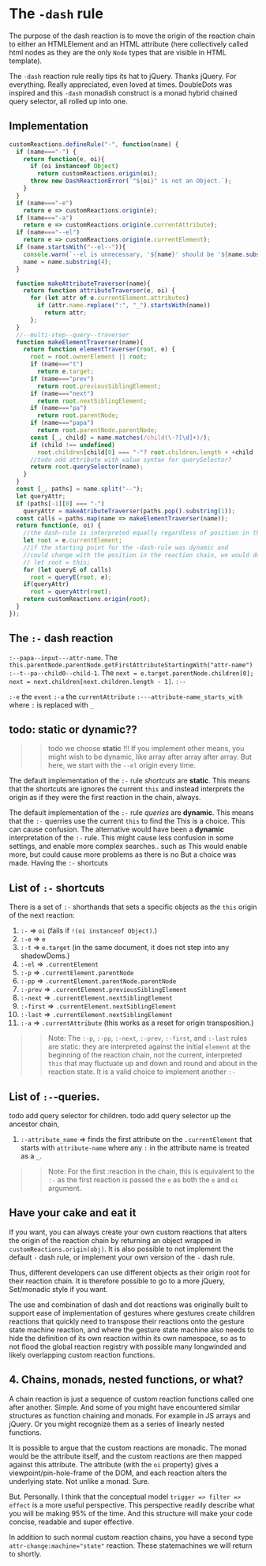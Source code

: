 # The `-dash` rule

The purpose of the dash reaction is to move the origin of the reaction chain to either an HTMLElement and an HTML attribute (here collectively called html nodes as they are the only `Node` types that are visible in HTML template).

The `-dash` reaction rule really tips its hat to jQuery. Thanks jQuery. For everything. Really appreciated, even loved at times. DoubleDots was inspired and this `-dash` monadish construct is a monad hybrid chained query selector, all rolled up into one. 

## Implementation

```js
customReactions.defineRule("-", function(name) {
  if (name==="-") {
    return function(e, oi){
      if (oi instanceof Object)
        return customReactions.origin(oi);
      throw new DashReactionError(`"${oi}" is not an Object.`);
    }
  }
  if (name==="-e")
    return e => customReactions.origin(e);
  if (name==="-a")
    return e => customReactions.origin(e.currentAttribute);
  if (name==="--el")
    return e => customReactions.origin(e.currentElement);
  if (name.startsWith("--el--")){
    console.warn(`--el is unnecessary, '${name}' should be '${name.substring(4)}'.`):
    name = name.substring(4);
  }

  function makeAttributeTraverser(name){
    return function attributeTraverser(e, oi) {
      for (let attr of e.currentElement.attributes)
        if (attr.name.replace(":", "_").startsWith(name))
          return attr;
      };
  }
  //--multi-step--query--traverser
  function makeElementTraverser(name){
    return function elementTraverser(root, e) {
      root = root.ownerElement || root;
      if (name==="t")
        return e.target;
      if (name==="prev")
        return root.previousSiblingElement;
      if (name==="next")
        return root.nextSiblingElement;
      if (name==="pa")
        return root.parentNode;
      if (name==="papa")
        return root.parentNode.parentNode;
      const [_, child] = name.matches(/child(\-?[\d]+)/);
      if (child !== undefined) 
        root.children[child[0] === "-"? root.children.length + +child : +child];
      //todo add attribute with value syntax for querySelector?
      return root.querySelector(name); 
    }
  }
  const [_, paths] = name.split("--");
  let queryAttr;
  if (paths[-1][0] === "-")
    queryAttr = makeAtributeTraverser(paths.pop().substring(1));
  const calls = paths.map(name => makeElementTraverser(name));
  return function(e, oi) {
    //the dash-rule is interpreted equally regardless of position in the reaction chain. It is static
    let root = e.currentElement;
    //if the starting point for the -dash-rule was dynamic and 
    //could change with the position in the reaction chain, we would do:
    // let root = this;  
    for (let queryE of calls)
      root = queryE(root, e);
    if(queryAttr)
      root = queryAttr(root);
    return customReactions.origin(root);
  }
});
```

## The `:-` dash reaction

`:--papa--input---attr-name`. The `this.parentNode.parentNode.getFirstAttributeStartingWith("attr-name")`
`:--t--pa--child0--child-1`. The `next = e.target.parentNode.children[0]; next = next.children[next.children.length - 1]`.
`:--`

`:-e` the `event`
`:-a` the `currentAttribute`
`:---attribute-name_starts_with` where `:` is replaced with `_`

## todo: static or dynamic??

>> todo we choose **static** !!! If you implement other means, you might wish to be dynamic, like array after array after array. But here, we start with the `--el` origin every time.





The default implementation of the `:-` rule *shortcuts* are **static**. This means that the shortcuts are ignores the current `this` and instead interprets the origin as if they were the first reaction in the chain, always. 

The default implementation of the `:-` rule *queries* are **dynamic**. This means that the `:-` querries use the current `this` to find the 
This is a choice. This can cause confusion. The alternative would have been a **dynamic** interpretation of the `:-` rule. This might cause less confusion in some settings, and enable more complex searches.. such as This would enable more, but could cause more problems as there is no   But a choice was made. Having the `:-` shortcuts 

## List of `:-` shortcuts

There is a set of `:-` shorthands that sets a specific objects as the `this` origin of the next reaction:
1. `:-` => `oi` (fails if `!(oi instanceof Object)`.)
2. `:-e` => `e`
3. `:-t` => `e.target` (in the same document, it does not step into any shadowDoms.)
4. `:-el` => `.currentElement`
5. `:-p` => `.currentElement.parentNode`
6. `:-pp` => `.currentElement.parentNode.parentNode` 
7. `:-prev` => `.currentElement.previousSiblingElement`
8. `:-next` => `.currentElement.nextSiblingElement`
8. `:-first` => `.currentElement.nextSiblingElement`
8. `:-last` => `.currentElement.nextSiblingElement`
9. `:-a` => `.currentAttribute` (this works as a reset for origin transposition.)

>> Note: The `:-p`, `:-pp`, `:-next`, `:-prev`, `:-first`, and `:-last` rules are static: they are interpreted against the initial `element` at the beginning of the reaction chain, not the current, interpreted `this` that may fluctuate up and down and round and about in the reaction state.  It is a valid choice to implement another `:-` 

## List of `:-`-queries.

todo add query selector for children.
todo add query selector up the ancestor chain,

1. `:-attribute_name` => finds the first attribute on the `.currentElement` that starts with `attribute-name` where any `:` in the attribute name is treated as a `_`.

>> Note: For the first :reaction in the chain, this is equivalent to the `:-` as the first reaction is passed the `e` as both the `e` and `oi` argument.

## Have your cake and eat it

If you want, you can always create your own custom reactions that alters the origin of the reaction chain by returning an object wrapped in `customReactions.origin(obj)`. It is also possible to not implement the default `-` dash rule, or implement your own version of the `-` dash rule.

Thus, different developers can use different objects as their origin root for their reaction chain. It is therefore possible to go to a more jQuery, Set/monadic style if you want. 

The use and combination of dash and dot reactions was originally built to support ease of implementation of gestures where gestures create children reactions that quickly need to transpose their reactions onto the gesture state machine reaction, and where the gesture state machine also needs to hide the definition of its own reaction within its own namespace, so as to not flood the global reaction registry with possible many longwinded and likely overlapping custom reaction functions.

## 4. Chains, monads, nested functions, or what?

A chain reaction is just a sequence of custom reaction functions called one after another. Simple. And some of you might have encountered similar structures as function chaining and monads. For example in JS arrays and jQuery. Or you might recognize them as a series of linearly nested functions.
 
It is possible to argue that the custom reactions are monadic. The monad would be the attribute itself, and the custom reactions are then mapped against this attribute. The attribute (with the `oi` property) gives a viewpoint/pin-hole-frame of the DOM, and each reaction alters the underlying state. Not unlike a monad. Sure.

But. Personally. I think that the conceptual model `trigger => filter => effect` is a more useful perspective. This perspective readily describe what you will be making 95% of the time. And this structure will make your code concise, readable and super effective.

In addition to such normal custom reaction chains, you have a second type `attr-change:machine="state"` reaction. These statemachines we will return to shortly.
